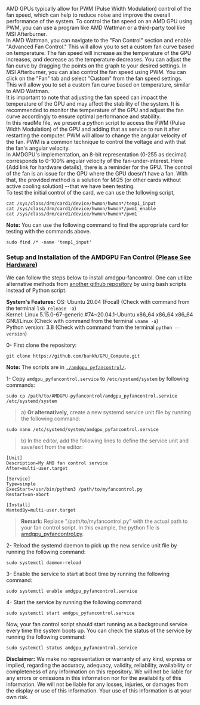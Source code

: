 AMD GPUs typically allow for PWM (Pulse Width Modulation) control of the fan speed, which can help to reduce noise and improve the overall performance of the system. To control the fan speed on an AMD GPU using PWM, you can use a program like AMD Wattman or a third-party tool like MSI Afterburner.  
In AMD Wattman, you can navigate to the "Fan Control" section and enable "Advanced Fan Control." This will allow you to set a custom fan curve based on temperature. The fan speed will increase as the temperature of the GPU increases, and decrease as the temperature decreases. You can adjust the fan curve by dragging the points on the graph to your desired settings. In MSI Afterburner, you can also control the fan speed using PWM. You can click on the "Fan" tab and select "Custom" from the fan speed settings. This will allow you to set a custom fan curve based on temperature, similar to AMD Wattman.  
It is important to note that adjusting the fan speed can impact the temperature of the GPU and may affect the stability of the system. It is recommended to monitor the temperature of the GPU and adjust the fan curve accordingly to ensure optimal performance and stability.  
In this readMe file, we present a python script to access the PWM (Pulse Width Modulation) of the GPU and adding that as service to run it after restarting the computer. PWM will allow to change the angular velocity of the fan. PWM is a common technique to control the voltage and with that the fan's angular velocity.   
In AMDGPU's implementation, an 8-bit representation (0-255 as decimal) corresponds to 0-100% angular velocity of the fan-under-interest. Here {Add link for hardware details}, there is a reminder for the GPU. The control of the fan is an issue for the GPU where the GPU doesn't have a fan. With that, the provided method is a solution for MI25 (or other cards without active cooling solution) --that we have been testing.  
To test the initial control of the card, we can use the following script,   
```
cat /sys/class/drm/card1/device/hwmon/hwmon*/temp1_input
cat /sys/class/drm/card1/device/hwmon/hwmon*/pwm1_enable
cat /sys/class/drm/card1/device/hwmon/hwmon*/pwm1
```
__Note:__ You can use the following command to find the appropriate card for testing with the commands above.
```
sudo find /* -name 'temp1_input'
```
### Setup and Installation of the AMDGPU Fan Control ([Please See Hardware](https://github.com/bankh/GPU_Compute/blob/main/AMD/AMD_MI25_Hardware/readMe.md))  
We can follow the steps below to install amdgpu-fancontrol. One can utilize alternative methods
from [another github repository](https://github.com/grmat/amdgpu-fancontrol) by using bash scripts instead of Python script. 

**System's Features:**
OS: Ubuntu 20.04 (Focal) (Check with command from the terminal `lsb_release -a`)  
Kernel: Linux 5.15.0-67-generic #74~20.04.1-Ubuntu x86_64 x86_64 x86_64 GNU/Linux (Check with command from the terminal `uname -a`)  
Python version: 3.8 (Check with command from the terminal `python --version`)  

0- First clone the repository:  
```
git clone https://github.com/bankh/GPU_Compute.git
```
__Note:__ The scripts are in [`./amdgpu_pyfancontrol/`](https://github.com/bankh/GPU_Compute/tree/main/amdgpu-pyfancontrol).

1- Copy `amdgpu_pyfancontrol.service` to `/etc/systemd/system` by following commands:
```
sudo cp /path/to/AMDGPU-pyfancontrol/amdgpu_pyfancontrol.service /etc/systemd/system
```
> a) **Or alternatively,** create a new systemd service unit file by running the following command:
  ```
  sudo nano /etc/systemd/system/amdgpu_pyfancontrol.service
  ```
> b) In the editor, add the following lines to define the service unit and save/exit from the editor:
  ```
  [Unit]
  Description=My AMD fan control service
  After=multi-user.target

  [Service]
  Type=simple
  ExecStart=/usr/bin/python3 /path/to/myfancontrol.py
  Restart=on-abort

  [Install]
  WantedBy=multi-user.target

  ```
> __Remark:__ Replace "/path/to/myfancontrol.py" with the actual path to your fan control script. In this example, the python file is [amdgpu_pyfancontrol.py](https://github.com/bankh/GPU_Compute/blob/main/amdgpu-pyfancontrol/amdgpu_fancontrol.py).

2- Reload the systemd daemon to pick up the new service unit file by running the following command:
```
sudo systemctl daemon-reload
```

3- Enable the service to start at boot time by running the following command:
```
sudo systemctl enable amdgpu_pyfancontrol.service
```

4- Start the service by running the following command:
```
sudo systemctl start amdgpu_pyfancontrol.service
```

Now, your fan control script should start running as a background service every time the system boots up. You can check the status of the service by running the following command:
```
sudo systemctl status amdgpu_pyfancontrol.service
```

**Disclaimer:**
We make no representation or warranty of any kind, express or implied, regarding the accuracy, adequacy, validity, reliability, availability or completeness of any information on this repository. We will not be liable for any errors or omissions in this information nor for the availability of this information. We will not be liable for any losses, injuries, or damages from the display or use of this information. Your use of this information is at your own risk.
